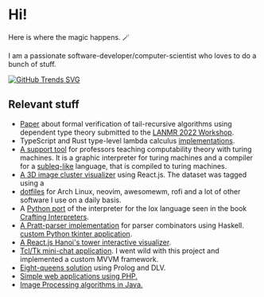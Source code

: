 # Hi!

Here is where the magic happens. 🪄

I am a passionate software-developer/computer-scientist who loves to do a bunch
of stuff.

[![GitHub Trends SVG](https://api.githubtrends.io/user/svg/ggzor/langs)](https://githubtrends.io)

## Relevant stuff

- [Paper](https://github.com/ggzor/specifying-verifying-tail-recursion) about
  formal verification of tail-recursive algorithms using dependent type theory
  submitted to the [LANMR 2022 Workshop](http://www.lanmr.unam.mx/).
- TypeScript and Rust type-level lambda calculus
  [implementations](https://github.com/ggzor/type-level-magic).
- [A support tool](https://github.com/ggzor/turing-machines) for professors
  teaching computability theory with turing machines. It is a graphic
  interpreter for turing machines and a compiler for a
  [subleq-like](https://en.m.wikipedia.org/wiki/One-instruction_set_computer)
  language, that is compiled to turing machines.
- [A 3D image cluster visualizer](https://github.com/ggzor/md-visualizacion-proyecto-final)
  using React.js. The dataset was tagged using a
- [dotfiles](https://github.com/ggzor/dotfiles) for Arch Linux, neovim,
  awesomewm, rofi and a lot of other software I use on a daily basis.
- A [Python port](https://github.com/ggzor/plox) of the interpreter for the lox
  language seen in the book [Crafting Interpreters](http://craftinginterpreters.com/).
- [A Pratt-parser implementation](https://github.com/ggzor/pratt-parsing-tests)
  for parser combinators using Haskell.
  [custom Python tkinter application](https://github.com/ggzor/tk-tagger).
- [A React.js Hanoi's tower interactive visualizer](https://github.com/ggzor/fast-hanoi).
- [Tcl/Tk mini-chat application](https://github.com/ggzor/Redes).
  I went wild with this project and implemented a custom MVVM framework.
- [Eight-queens solution](https://github.com/ggzor/EightQueens) using Prolog and DLV.
- [Simple web applications using PHP.](https://github.com/ggzor/appweb)
- [Image Processing algorithms in Java.](https://github.com/ggzor/pdi-tareas)

